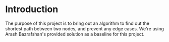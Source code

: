# Introduction
The purpose of this project is to bring out an algorithm to find out the shortest path between two nodes, and prevent any edge cases. We're using 
Arash Bazrafshan's provided solution as a baseline for this project.
